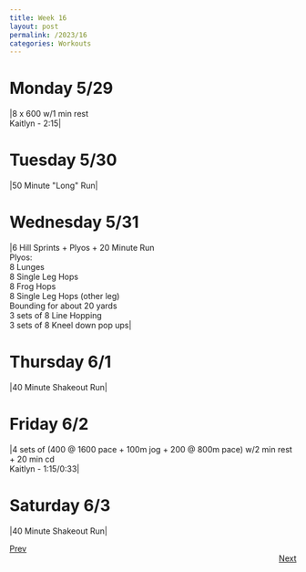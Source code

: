 ```yaml
---
title: Week 16
layout: post
permalink: /2023/16
categories: Workouts
---
```


# Monday 5/29

|8 x 600 w/1 min rest <br> Kaitlyn - 2:15|

# Tuesday 5/30

|50 Minute "Long" Run|

# Wednesday 5/31 

|6 Hill Sprints + Plyos + 20 Minute Run <br> Plyos: <br> 8 Lunges <br> 8 Single Leg Hops <br> 8 Frog Hops <br> 8 Single Leg Hops (other leg) <br> Bounding for about 20 yards <br> 3 sets of 8 Line Hopping <br> 3 sets of 8 Kneel down pop ups| 

# Thursday 6/1

|40 Minute Shakeout Run|

# Friday 6/2

|4 sets of (400 @ 1600 pace + 100m jog + 200 @ 800m pace) w/2 min rest + 20 min cd <br> Kaitlyn - 1:15/0:33|

# Saturday 6/3

|40 Minute Shakeout Run|

<div style="text-align: left"> <a href="{{site.baseurl}}/2023/15">Prev</a></div> 
<div style="text-align: right"> <a href="{{site.baseurl}}/2023/17">Next</a></div>